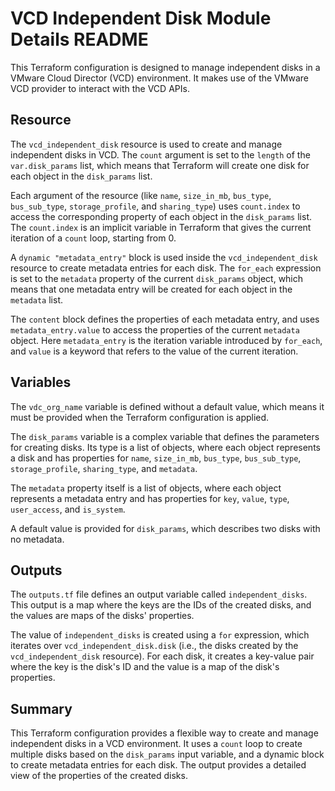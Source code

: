 # VCD Independent Disk Module Details README

This Terraform configuration is designed to manage independent disks in a VMware Cloud Director (VCD) environment. It makes use of the VMware VCD provider to interact with the VCD APIs.

## Resource

The `vcd_independent_disk` resource is used to create and manage independent disks in VCD. The `count` argument is set to the `length` of the `var.disk_params` list, which means that Terraform will create one disk for each object in the `disk_params` list.

Each argument of the resource (like `name`, `size_in_mb`, `bus_type`, `bus_sub_type`, `storage_profile`, and `sharing_type`) uses `count.index` to access the corresponding property of each object in the `disk_params` list. The `count.index` is an implicit variable in Terraform that gives the current iteration of a `count` loop, starting from 0.

A `dynamic "metadata_entry"` block is used inside the `vcd_independent_disk` resource to create metadata entries for each disk. The `for_each` expression is set to the `metadata` property of the current `disk_params` object, which means that one metadata entry will be created for each object in the `metadata` list.

The `content` block defines the properties of each metadata entry, and uses `metadata_entry.value` to access the properties of the current `metadata` object. Here `metadata_entry` is the iteration variable introduced by `for_each`, and `value` is a keyword that refers to the value of the current iteration.

## Variables

The `vdc_org_name` variable is defined without a default value, which means it must be provided when the Terraform configuration is applied.

The `disk_params` variable is a complex variable that defines the parameters for creating disks. Its type is a list of objects, where each object represents a disk and has properties for `name`, `size_in_mb`, `bus_type`, `bus_sub_type`, `storage_profile`, `sharing_type`, and `metadata`.

The `metadata` property itself is a list of objects, where each object represents a metadata entry and has properties for `key`, `value`, `type`, `user_access`, and `is_system`.

A default value is provided for `disk_params`, which describes two disks with no metadata.

## Outputs

The `outputs.tf` file defines an output variable called `independent_disks`. This output is a map where the keys are the IDs of the created disks, and the values are maps of the disks' properties.

The value of `independent_disks` is created using a `for` expression, which iterates over `vcd_independent_disk.disk` (i.e., the disks created by the `vcd_independent_disk` resource). For each disk, it creates a key-value pair where the key is the disk's ID and the value is a map of the disk's properties.

## Summary

This Terraform configuration provides a flexible way to create and manage independent disks in a VCD environment. It uses a `count` loop to create multiple disks based on the `disk_params` input variable, and a dynamic block to create metadata entries for each disk. The output provides a detailed view of the properties of the created disks.
